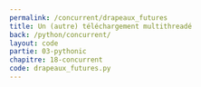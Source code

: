 ```yaml
---
permalink: /concurrent/drapeaux_futures
title: Un (autre) téléchargement multithreadé
back: /python/concurrent/
layout: code
partie: 03-pythonic
chapitre: 18-concurrent
code: drapeaux_futures.py
---
```



